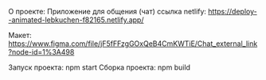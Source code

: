 О проекте: Приложение для общения (чат)
ссылка netlify: https://deploy--animated-lebkuchen-f82165.netlify.app/

Макет: https://www.figma.com/file/jF5fFFzgGOxQeB4CmKWTiE/Chat_external_link?node-id=1%3A498

Запуск проекта: npm start Сборка проекта: npm build
